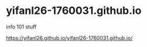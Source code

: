 # yifanl26-1760031.github.io
info 101 stuff

https://yifanl26.github.io/yifanl26-1760031.github.io/
